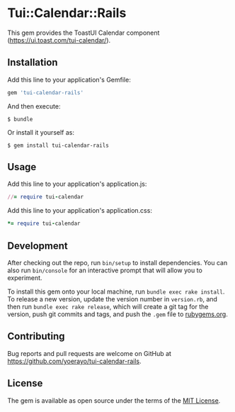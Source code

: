 # Tui::Calendar::Rails

This gem provides the ToastUI Calendar component (https://ui.toast.com/tui-calendar/).

## Installation

Add this line to your application's Gemfile:

```ruby
gem 'tui-calendar-rails'
```

And then execute:

    $ bundle

Or install it yourself as:

    $ gem install tui-calendar-rails

## Usage

Add this line to your application's application.js:
```ruby
//= require tui-calendar
```

Add this line to your application's application.css:
```ruby
*= require tui-calendar
```

## Development

After checking out the repo, run `bin/setup` to install dependencies. You can also run `bin/console` for an interactive prompt that will allow you to experiment.

To install this gem onto your local machine, run `bundle exec rake install`. To release a new version, update the version number in `version.rb`, and then run `bundle exec rake release`, which will create a git tag for the version, push git commits and tags, and push the `.gem` file to [rubygems.org](https://rubygems.org).

## Contributing

Bug reports and pull requests are welcome on GitHub at https://github.com/yoerayo/tui-calendar-rails.

## License

The gem is available as open source under the terms of the [MIT License](http://opensource.org/licenses/MIT).
